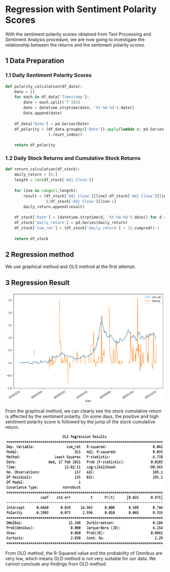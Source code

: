 # Regression with Sentiment Polarity Scores

With the sentiment polarity scores obtained from Text Processing and Sentiment Analysis procedure, we are now going to investigate the relationship between the returns and the sentiment polarity scores. 



## 1 Data Preparation


### 1.1 Daily Sentiment Polarity Scores

```python
def polarity_calculation(df_data):
    Date = []
    for each in df_data['Timestamp']:
        date = each.split('T')[0]
        date = datetime.strptime(date, '%Y-%m-%d').date()
        Date.append(date)
    
    df_data['Date'] = pd.Series(Date)
    df_polarity = (df_data.groupby(['Date']).apply(lambda x: pd.Series({'Polarity': x['TextBlob_polarity'].sum()}))
                   ).reset_index()
        
    return df_polarity
```


### 1.2 Daily Stock Returns and Cumulative Stock Returns

```python
def return_calculation(df_stock):
    daily_return = [0,]
    length = len(df_stock['Adj Close'])
    
    for line in range(1,length):
        result = (df_stock['Adj Close'][line]-df_stock['Adj Close'][line-1]
                  )/df_stock['Adj Close'][line-1]
        daily_return.append(result)
        
    df_stock['Date'] = [datetime.strptime(d, '%Y-%m-%d').date() for d in df_stock['Date']]  
    df_stock['daily_return'] = pd.Series(daily_return)
    df_stock['cum_ret'] = (df_stock['daily_return'] + 1).cumprod()-1
    
    return df_stock
```


## 2 Regression method

We use graphical method and OLS method at the first attempt.



## 3 Regression Result

<div align=center><img width = '500' height ='350' src ="./regression-result/graph_cum_ret_and_polarity.png"/></div>

From the graphical method, we can clearly see the stock cumulative return is affected by the sentiment polarity. On some days, the positive and high sentiment polarity score is followed by the jump of the stock cumulative return.


<div align=center><img width = '500' height ='350' src ="./regression-result/ols_cum_ret_and_polarity.png"/></div>

From OLD method, the R-Squared value and the probability of Omnibus are very low, which means OLD method is not very suitable for our data. We cannot conclude any findings from OLD method.
